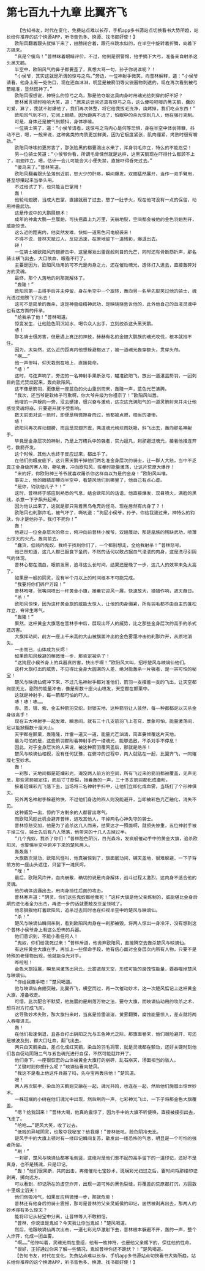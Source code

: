 # 第七百九十九章 比翼齐飞
        【告知书友，时代在变化，免费站点难以长存，手机app多书源站点切换看书大势所趋，站长给你推荐的这个换源APP，听书音色多、换源、找书都好使！】
       欧阳风翻着跟头就掉下来了，翅膀闭合着，跟花样跳水似的，在半空中旋转着折腾，向着下方砸来。
       “真是个傻鸟！”普林眯着眼睛评价，不过，他倒是很警惕，抬手摘下大弓，准备亲自射杀这头黑天鹅。
       半空中，欧阳风气的鼻子都要歪了，真想大骂一句，孙子你说谁呢？！
       “小侯爷，其实这就是所谓的惊弓之鸟。”旁边，一位神射手微笑，向普林解释，道：“小侯爷请看，他身上有一处伤口，现在还血淋淋，明显是被箭羽等尖锐器物刺透的，现在再次看到被弓箭瞄准，显然慌神了。”
       欧阳风很想说，神特么的惊弓之鸟，那是他夺取这具肉身时用魂光给刺穿的好不好？
       普林闻言顿时哈哈大笑，道：“原来这世间还真有惊弓之鸟，这么傻啦吧唧的黑天鹅，蠢的可爱，算了，我就不射爆他了，我们再次休整，将它给我拔毛洗净，烧烤掉，我们吃点东西！”
       欧阳风气到不行，它闭上眼睛，因为距离不远了，怕眼中的杀光惊到几人，他在强行克制。
       可是，身体还是被气到颤抖，身体哆嗦。
       一位骑士笑了，道：“小侯爷请看，这惊弓之鸟内心是何等恐惧，身在半空中体弱筛糠，抖动不已，嗯，一般来说，这种禽类的肉质更加鲜美，因为它极度紧张，肌肉绷紧，烤熟时很有嚼劲。”
       欧阳风哆嗦的更厉害了，那张脸黑的都要滴出水来了，浑身羽毛炸立，特么的不能忍受！
       另一位骑士笑道：“小侯爷你看，所谓毛骨悚然就是这样，这黑天鹅现在吓得什么都顾不上了，羽翅炸立，嗯，估计一会儿可能会大小便失禁，直接吓得昏死过去。”
       “傻鸟来了。”普林笑道。
       欧阳风翻着跟头坠落到近前，怒火少的肝疼，瞬间爆发，双翅猛然展开，当作一双手臂用，甚至想攥起来当拳头用。
       不过他试了下，也只能当巴掌用！
       轰！
       他轮动翅膀，当成大巴掌，直接就扇了过去，憋了一肚子火，现在他可没有一点的保留，动用神兽武功。
       这是传说中的大鹏展翅术！
       成年的神禽大鹏一旦展翅，可扶摇直上九万里，天崩地裂，空间都会被他的金色羽翅割开，威能惊世。
       这么近的距离内，他突然发难，快如一道黑色闪电般袭来！
       不得不说，普林天赋过人，反应迅速，在原地留下一道残影，爆退出去。
       砰！
       一位骑士被欧阳风的翅膀击中，这里爆发出雷霆般刺目的光芒，同时还有骨断筋折声，那名骑士横飞出去，大口咳血，眼看不行了。
       主要是因为，欧阳风动用的可不光是肉身之力，还在催动魂光，透体打入进去，直接轰碎对方的灵魂。
       最终，那个人落地的刹那就解体了。
       “轰隆！”
       欧阳风第一击得手后并未停留，身在半空中一个旋转，轰向另一名早先取笑过他的骑士，魂光透过翅膀飞了出去！
       这可不是简单的轰杀，这是神兽级精神武功，是映晓晓告诉他的，此外他自己的血液灵魂中也有这方面的传承。
       “给我杀了他！”普林喝道。
       惊变发生，让他脸色阴沉如水，喝令众人出手，立刻绞杀这头黑天鹅。
       哧！
       那名骑士很厉害，但是遇上真正的神技，赫赫有名的金翅大鹏族的魂光攻伐，根本就挡不住。
       因为，太突然，这么近的距离内他想躲避都迟了，被一道魂光轰穿额头，贯穿头颅。
       “啊……”
       他一声惨叫，仰天栽倒在地上，直接毙命。
       “哧！”
       这时，弓弦声响了，旁边的一名神射手果断张弓，瞄准欧阳飞，放出一道湛蓝箭羽，一团刺目的蓝光焚烧起来，轰向欧阳风。
       这不像是箭羽，更像是一座蓝色的火山重创而来，轰隆一声，蓝色光芒沸腾。
       “我次，还当爷是软柿子可欺啊，你大爷升级为你祖宗了！”欧阳风叫嚣。
       他嗖的一声躲向一旁，没去硬接，很兴奋与激动，这次这充满阳气的一道灵箭射来并未让他感觉灵魂将崩，只要避开就不受影响。
       数天前面对这一箭时，即便是稍微擦身而过，他都被点燃，相当的凄惨。
       哧！
       欧阳风再次挥动翅膀，而且是双翅齐震，两道魂光绚烂而妖艳，斜飞出去，轰向那名神射手。
       毕竟是金身层次的神射，乃是上万精兵中的强者，实力超凡，刹那避过魂光，接着他接连开弓，数箭齐发。
       这个时候，其他人也终于反应过来，都出手了。
       在他们的眼皮底下，这只黑天鹅干掉他们两名准金身层次的骑士，让一群人大怒，当中不乏真正金身级厉害人物，嘶吼着，冲向欧阳风，挥拳时能量激荡，让这片荒原大爆炸！
       “来的好，你欧阳神王爷爷就喜欢屠杀你这样自以为是的金身！”欧阳风叫嚷。
       事实上，他的眼睛却瞟向半空中，看楚风他们到哪里了，他自己有点心虚。
       “是你，钧驮他儿子？！”
       这时，普林终于感应到熟悉的气息，结合欧阳风的话语，他直接爆发，双目喷火，满脸的黑线，杀意一下子飙升起来。
       因为他认出来了，这就是那只背着黑乌龟壳的怪鸟，现在居然有肉身了？！
       欧阳风也刹那炸毛，被气坏了，嘶吼道：“狗屁小侯爷，孙子，你给我滚过来，神特么的钧驮，你才是他孙子，我打不死你！”
       轰！
       他避过一位金身层次的修士，俯冲向前普林小侯爷，双翅展动，那是凰族的残缺武功，喷薄出惊天的火光，轰向前去。
       “蠢货，低贱的鬼奴，我终于找到你们了，一个都别想走，全给我射杀！”普林怒号。
       他已然知道，这几人都已服食下圣药，不然的话何以敢占据血气滚滚的肉身，这是洗尽引阴气的体现。
       普林心都在滴血，眼前发黑，追寻这么长时间，结果还是晚了一步，这几人的效率未免太高了。
       如果是一般的阴灵，没有半个月以上的时间根本不可能完成。
       “我要将你们碎尸万段！”
       普林咆哮，张嘴间喷出一杆黄金小旗，接着它迎风一展，快速放大，猎猎作响，遮天蔽日。
       “杀！”
       欧阳风惊悚，因为这杆黄金旗的威能太惊人，让他的肉身绷紧，所有羽毛都不由自主的蓬松炸立，脊背生寒气。
       “轰隆！”
       果然，这杆黄金大旗落在普林手中后，展现出吓人的威势，比之那些金身层次的高手的杀式还厉害。
       大旗挥动间，前方一座上千米高的大山被旗面冲出的金色雾霭冲击的刹那炸开，从原地消失。
       一击而已，山体成为灰烬！
       如果欧阳风躲避的稍微慢一步，那肯定被杀了！
       “这狗屁小侯爷身上的兵器真厉害，快出手啊！”欧阳风大叫，招呼楚风与映谪仙他们。
       这杆大旗打出的威势，不见得比金身大圆满的人差，绝对能轰杀一片强者，是一宗可怕的秘宝！
       楚风与映谪仙俯冲下来，不过几名神射手都对准他们，箭羽一支接着一支的飞出，让天空都绚丽无比，剧烈的能量冲击，像是有数十座火山喷发，天空都在颤栗中。
       这就是神射手，每一箭都可怕的吓人。
       哧！哧！哧……
       赤、蓝、银、紫、金五种箭羽交织，封锁天地，这种箭羽让人骇然，每一种都都足以灭杀金身级高手！
       现在五大神射手一起发难，瞬息间，就有三十几支箭羽飞上苍穹，景象可怕，能量激荡间，足以能掀翻数十座大山。
       天宇都在颤栗，轰隆隆，炸雷一道又一道，能量光芒汹涌，简直要倾覆这片天地。
       最为可怕的是，这些箭羽都附着神射手的一缕魂光，能够追敌，不杀对手不停息！
       因此，对于金身层次的人来说，被这种箭羽覆网盖后，那就是绝杀！
       楚风与映谪仙相视，没有任何犹豫，在俯冲的过程中，两人就贴在一起，比翼齐飞，一同璀璨七宝妙术。
       轰！
       一刹那，天地间都是斑斓彩光，淹没两人前方的空间，所有飞过来的箭羽都被覆盖，无声无息，那些灵箭被定住，而后寸寸断裂，接着轰的一声，三十多支箭羽都化成齑粉。
       接着斑斓彩光飞落下去，当场将三名神射手扫中，让他们立即化成血雾，当场打了个形神俱灭。
       另外两名神射手躲避的快，不过他们身边的四人则没能避开，当即被彩色光芒融化，消失不见。
       这种威势一出，惊的下方剩余的人都冒出寒气。
       而欧阳风趁此机会避开普林，进攻其他人，干掉两名心神失守的骑士。
       普林惊怒交加，他是为了追杀这几人而来，结果这才一照面啊，就损失惨重，五位神射手被干掉三位，骑士先后有八人殒落，他带来的十几人去掉过半。
       “几个鬼奴，我杀了你们！”普林脸色阴沉，目光森冷，发疯般催动手中的黄金大旗，追杀欧阳风，也警惕半空中俯冲下来的楚风两人。
       轰轰轰！
       大旗数次晃动，欧阳风怪叫，他真被惊到了，旗面展动间，铺天盖地，很难躲避，一下子将前方的一座山头遮住，只留下一滩灰烬。
       “噗！”
       最后，欧阳风炸开，血肉崩散，确切的说是肉身解体，战斗过程太激烈，这肉身不适合他的灵魂。
       他的魂体逃遁出去，用肉身挡住后面的攻击。
       普林寒声道：“阴灵，你们这些鬼奴都给我死！”这杆大旗是他父亲炼制的，威能堪比金身后期的进化者全力出击，再进一步的话就要触及亚圣领域了。
       他恶狠狠地盯着欧阳风，追杀过去同时也在扫视半空中的楚风与映谪仙。
       “杀！”
       楚风与映谪仙瞬间杀到，看到欧阳风肉身在一刹那被毁，将两人惊出一身冷汗，没有想到这个普林小侯爷身上有这么恐怖的兵器。
       他们意识到，不能小看任何人！
       “鬼奴，你们给我死过来！”普林斥道，他舍弃欧阳风，直接腾空去轰杀楚风与映谪仙。
       有这杆黄金大旗在手，再加上一些保命手段，他有信心面对金身层次内所有人物，只要不是特殊的老怪物出现，他就能杀光对手。
       哗啦啦！
       金色大旗招展，瞬息间激荡出风云，云雾遮蔽天空，形成可能的腐蚀性能量，要吞噬掉楚风与映谪仙。
       “你给我撒手吧！”楚风喝道。
       他与映谪仙白翅交融，比翼齐飞，横空而过，再一次催动妙术，这一次楚风惦记上这杆黄金大旗，准备收走。
       可惜，此次配合不默契，他施展的是刷落万物之法，要夺大旗，而映谪仙动用的攻杀之术，想将对方打成飞灰。
       这导致妙术失败，那大旗扫来时，当真是惊雷滚滚，黄雾翻腾，腐蚀能量惊人，差点就将两人吞噬进去。
       轰！
       在他们极速倒退，且各自打出阴阳之光与五色神光之际，那旗面卷来，他们艰险避开，可还是被波及到，都大口吐血，翻飞出去。
       两只白天鹅染血，差点化成红天鹅，染血的羽毛凋零，就是灵魂都在颤动，还好关键时刻他们各自促动阴阳二气与五色魂光进行自保，不然可能就炸开了。
       他们身下，一座很恢宏的山体被黄金大旗打的崩碎，乱石崩天，场面相当的骇人。
       “关键时刻你想什么呢？”映谪仙看向楚风。
       “我这不是看上他这件兵器了吗，先夺宝再轰杀他！”楚风道。
       嗖！
       两人再次联手，染血的天鹅翅交融在一起，魂光共鸣，也连在一起，然后他们施展出惊世妙术。
       一株斑斓的小树在他们魂光中出现，然后刷的一声，七彩神光飞出，一下子将那金色大旗覆盖。
       “嗯？给我回来！”普林大喝，他真的震惊了，因为手中的大旗不听使唤，直接被接引出去，飞走了。
       “哈哈……”楚风大笑，收了过去。
       “低贱的异域阴灵，也敢夺我秘宝？给我爆！”普林低吼，脸色阴冷无比。
       楚风手中的大旗上顿时有一缕印记瞬间复苏，散发出一缕恐怖的气息，明显是一个可怕的强者所留。
       “刷！”
       一刹那，楚风与映谪仙都寒毛倒竖，这绝对是他们惹不起的高手留下的一道印记，还好不是真身，也不是残魂，只是印记。
       “轰！”他们很果断，共同出击，再催催动七宝妙术，斑斓彩光扫过之后，霎时间将那缕印记剥离，掷向远方。
       可以看到，印记所在的虚空炸开，出现一道可怖的黑色裂缝，将覆盖的荒原都打沉，方圆数十里烟尘滔天！
       他们倒吸冷气，如果反应稍微慢一步，那就危矣！
       普林还有他身后的骑士震撼，那可是普林的父亲灵威侯的印记，居然被剥离出去，那两人的妙术得有多么惊天？
       能将印记从秘宝中分离，让普林等人不敢相信。
       “普林，你说谁是鬼奴？今天我让你当鬼奴！”楚风喝道。
       然后，他跟映谪仙再次出击，一道七彩光华激射下去，普林根本躲避不开，轰的一声，整个人炸开，化成一团血雾。
       “啊……”他惨叫着，灵魂光雨在重组，他有一枚神符，也是他父亲赐下的，保住他的性命。
       “很好，正好通过你来了解一些情况，鬼奴普林你还不跪伏？！”楚风喝道。
       【告知书友，时代在变化，免费站点难以长存，手机app多书源站点切换看书大势所趋，站长给你推荐的这个换源APP，听书音色多、换源、找书都好使！】